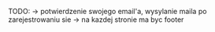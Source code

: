 TODO:
-> potwierdzenie swojego email'a, wysylanie maila po zarejestrowaniu sie
-> na kazdej stronie ma byc footer